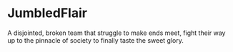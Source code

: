 # JumbledFlair
 A disjointed, broken team that struggle to make ends meet, fight their way up to the pinnacle of society to finally taste the sweet glory.
